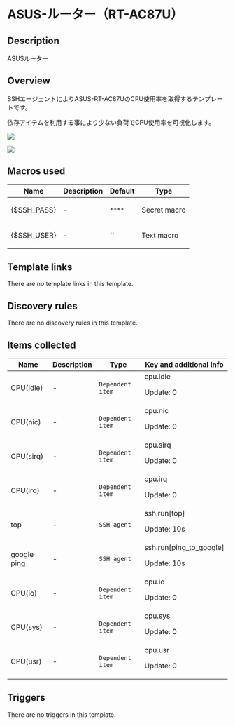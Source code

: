 # ASUS-ルーター（RT-AC87U）

## Description

ASUSルーター

## Overview

SSHエージェントによりASUS-RT-AC87UのCPU使用率を取得するテンプレートです。


依存アイテムを利用する事により少ない負荷でCPU使用率を可視化します。


![](https://qiita-image-store.s3.ap-northeast-1.amazonaws.com/0/102020/e9df31db-0a99-79b5-3540-683dd017bc66.png)


![](https://qiita-image-store.s3.ap-northeast-1.amazonaws.com/0/102020/7088100c-ea7d-774c-0e59-f4d6a7713971.png)



## Macros used

|Name|Description|Default|Type|
|----|-----------|-------|----|
|{$SSH_PASS}|<p>-</p>|`****`|Secret macro|
|{$SSH_USER}|<p>-</p>|``|Text macro|


## Template links

There are no template links in this template.

## Discovery rules

There are no discovery rules in this template.

## Items collected

|Name|Description|Type|Key and additional info|
|----|-----------|----|----|
|CPU(idle)|<p>-</p>|`Dependent item`|cpu.idle<p>Update: 0</p>|
|CPU(nic)|<p>-</p>|`Dependent item`|cpu.nic<p>Update: 0</p>|
|CPU(sirq)|<p>-</p>|`Dependent item`|cpu.sirq<p>Update: 0</p>|
|CPU(irq)|<p>-</p>|`Dependent item`|cpu.irq<p>Update: 0</p>|
|top|<p>-</p>|`SSH agent`|ssh.run[top]<p>Update: 10s</p>|
|google ping|<p>-</p>|`SSH agent`|ssh.run[ping_to_google]<p>Update: 10s</p>|
|CPU(io)|<p>-</p>|`Dependent item`|cpu.io<p>Update: 0</p>|
|CPU(sys)|<p>-</p>|`Dependent item`|cpu.sys<p>Update: 0</p>|
|CPU(usr)|<p>-</p>|`Dependent item`|cpu.usr<p>Update: 0</p>|


## Triggers

There are no triggers in this template.


